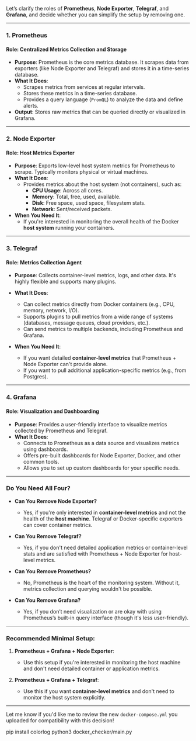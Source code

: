 Let’s clarify the roles of **Prometheus**, **Node Exporter**, **Telegraf**, and **Grafana**, and decide whether you can simplify the setup by removing one.

---

### **1. Prometheus**
#### **Role**: Centralized Metrics Collection and Storage
- **Purpose**: Prometheus is the core metrics database. It scrapes data from exporters (like Node Exporter and Telegraf) and stores it in a time-series database.
- **What It Does**:
  - Scrapes metrics from services at regular intervals.
  - Stores these metrics in a time-series database.
  - Provides a query language (`PromQL`) to analyze the data and define alerts.
- **Output**: Stores raw metrics that can be queried directly or visualized in Grafana.

---

### **2. Node Exporter**
#### **Role**: Host Metrics Exporter
- **Purpose**: Exports low-level host system metrics for Prometheus to scrape. Typically monitors physical or virtual machines.
- **What It Does**:
  - Provides metrics about the host system (not containers), such as:
    - **CPU Usage**: Across all cores.
    - **Memory**: Total, free, used, available.
    - **Disk**: Free space, used space, filesystem stats.
    - **Network**: Sent/received packets.
- **When You Need It**:
  - If you're interested in monitoring the overall health of the Docker **host system** running your containers.

---

### **3. Telegraf**
#### **Role**: Metrics Collection Agent
- **Purpose**: Collects container-level metrics, logs, and other data. It's highly flexible and supports many plugins.
- **What It Does**:
  - Can collect metrics directly from Docker containers (e.g., CPU, memory, network, I/O).
  - Supports plugins to pull metrics from a wide range of systems (databases, message queues, cloud providers, etc.).
  - Can send metrics to multiple backends, including Prometheus and Grafana.

- **When You Need It**:
  - If you want detailed **container-level metrics** that Prometheus + Node Exporter can't provide alone.
  - If you want to pull additional application-specific metrics (e.g., from Postgres).

---

### **4. Grafana**
#### **Role**: Visualization and Dashboarding
- **Purpose**: Provides a user-friendly interface to visualize metrics collected by Prometheus and Telegraf.
- **What It Does**:
  - Connects to Prometheus as a data source and visualizes metrics using dashboards.
  - Offers pre-built dashboards for Node Exporter, Docker, and other common tools.
  - Allows you to set up custom dashboards for your specific needs.

---

### **Do You Need All Four?**

- **Can You Remove Node Exporter?**
  - Yes, if you're only interested in **container-level metrics** and not the health of the **host machine**. Telegraf or Docker-specific exporters can cover container metrics.

- **Can You Remove Telegraf?**
  - Yes, if you don't need detailed application metrics or container-level stats and are satisfied with Prometheus + Node Exporter for host-level metrics.

- **Can You Remove Prometheus?**
  - No, Prometheus is the heart of the monitoring system. Without it, metrics collection and querying wouldn't be possible.

- **Can You Remove Grafana?**
  - Yes, if you don’t need visualization or are okay with using Prometheus’s built-in query interface (though it's less user-friendly).

---

### **Recommended Minimal Setup:**

1. **Prometheus + Grafana + Node Exporter**:
   - Use this setup if you're interested in monitoring the host machine and don't need detailed container or application metrics.

2. **Prometheus + Grafana + Telegraf**:
   - Use this if you want **container-level metrics** and don't need to monitor the host system explicitly.

---

Let me know if you'd like me to review the new `docker-compose.yml` you uploaded for compatibility with this decision!



pip install colorlog
python3 docker_checker/main.py